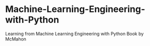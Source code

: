 # Machine-Learning-Engineering-with-Python
Learning from Machine Learning Engineering with Python Book by McMahon
